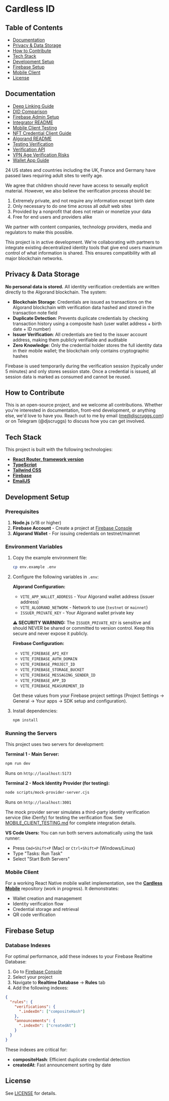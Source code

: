 # Cardless ID

## Table of Contents

- [Documentation](#documentation)
- [Privacy & Data Storage](#privacy--data-storage)
- [How to Contribute](#how-to-contribute)
- [Tech Stack](#tech-stack)
- [Development Setup](#development-setup)
- [Firebase Setup](#firebase-setup)
- [Mobile Client](#mobile-client)
- [License](#license)

## Documentation

- [Deep Linking Guide](docs/DEEP_LINKING.md)
- [DID Comparison](docs/DID_COMPARISON.md)
- [Firebase Admin Setup](docs/FIREBASE-ADMIN-SETUP.md)
- [Integrator README](docs/INTEGRATOR_README.md)
- [Mobile Client Testing](docs/MOBILE_CLIENT_TESTING.md)
- [NFT Credential Client Guide](docs/NFT-CREDENTIAL-CLIENT-GUIDE.md)
- [Algorand README](docs/README-ALGORAND.md)
- [Testing Verification](docs/TESTING_VERIFICATION.md)
- [Verification API](docs/VERIFICATION_API.md)
- [VPN Age Verification Risks](docs/VPN-AGE-VERIFICATION-RISKS.md)
- [Wallet App Guide](docs/WALLET_APP_GUIDE.md)

24 US states and countries including the UK, France and Germany have passed laws requiring adult sites to verify age.

We agree that children should never have access to sexually explicit material. However, we also believe the verification process should be:

1. Extremely private, and not require any information except birth date
1. Only necessary to do one time across all _adult_ web sites
1. Provided by a nonprofit that does not retain or monetize your data
1. Free for end users and providers alike

We partner with content companies, technology providers, media and regulators to make this possible.

This project is in active development. We're collaborating with partners to integrate existing decentralized identity tools that give end users maximum control of what information is shared. This ensures compatibility with all major blockchain networks.

## Privacy & Data Storage

**No personal data is stored.** All identity verification credentials are written directly to the Algorand blockchain. The system:

- **Blockchain Storage**: Credentials are issued as transactions on the Algorand blockchain with verification data hashed and stored in the transaction note field
- **Duplicate Detection**: Prevents duplicate credentials by checking transaction history using a composite hash (user wallet address + birth date + ID number)
- **Issuer Verification**: All credentials are tied to the issuer account address, making them publicly verifiable and auditable
- **Zero Knowledge**: Only the credential holder stores the full identity data in their mobile wallet; the blockchain only contains cryptographic hashes

Firebase is used temporarily during the verification session (typically under 5 minutes) and only stores session state. Once a credential is issued, all session data is marked as consumed and cannot be reused.

## How to Contribute

This is an open-source project, and we welcome all contributions. Whether you're interested in documentation, front-end development, or anything else, we'd love to have you. Reach out to me by email (me@djscruggs.com) or on Telegram (@djscruggs) to discuss how you can get involved.

## Tech Stack

This project is built with the following technologies:

- **[React Router, framework version](https://reactrouter.com/start/modes#framework)**
- **[TypeScript](https://www.typescriptlang.org/)**
- **[Tailwind CSS](https://tailwindcss.com/)**
- **[Firebase](https://firebase.google.com/)**
- **[EmailJS](https://www.emailjs.com/)**

## Development Setup

### Prerequisites

1. **Node.js** (v18 or higher)
2. **Firebase Account** - Create a project at [Firebase Console](https://console.firebase.google.com)
3. **Algorand Wallet** - For issuing credentials on testnet/mainnet

### Environment Variables

1. Copy the example environment file:
   ```bash
   cp env.example .env
   ```

2. Configure the following variables in `.env`:

   **Algorand Configuration:**
   - `VITE_APP_WALLET_ADDRESS` - Your Algorand wallet address (issuer address)
   - `VITE_ALGORAND_NETWORK` - Network to use (`testnet` or `mainnet`)
   - `ISSUER_PRIVATE_KEY` - Your Algorand wallet private key

   **⚠️ SECURITY WARNING:** The `ISSUER_PRIVATE_KEY` is sensitive and should NEVER be shared or committed to version control. Keep this secure and never expose it publicly.

   **Firebase Configuration:**
   - `VITE_FIREBASE_API_KEY`
   - `VITE_FIREBASE_AUTH_DOMAIN`
   - `VITE_FIREBASE_PROJECT_ID`
   - `VITE_FIREBASE_STORAGE_BUCKET`
   - `VITE_FIREBASE_MESSAGING_SENDER_ID`
   - `VITE_FIREBASE_APP_ID`
   - `VITE_FIREBASE_MEASUREMENT_ID`

   Get these values from your Firebase project settings (Project Settings → General → Your apps → SDK setup and configuration).

3. Install dependencies:
   ```bash
   npm install
   ```

### Running the Servers

This project uses two servers for development:

**Terminal 1 - Main Server:**
```bash
npm run dev
```
Runs on `http://localhost:5173`

**Terminal 2 - Mock Identity Provider (for testing):**
```bash
node scripts/mock-provider-server.cjs
```
Runs on `http://localhost:3001`

The mock provider server simulates a third-party identity verification service (like iDenfy) for testing the verification flow. See [MOBILE_CLIENT_TESTING.md](docs/MOBILE_CLIENT_TESTING.md) for complete integration details.

**VS Code Users:** You can run both servers automatically using the task runner:
- Press `Cmd+Shift+P` (Mac) or `Ctrl+Shift+P` (Windows/Linux)
- Type "Tasks: Run Task"
- Select "Start Both Servers"

### Mobile Client

For a working React Native mobile wallet implementation, see the **[Cardless Mobile](https://github.com/djscruggs/cardless-mobile)** repository (work in progress). It demonstrates:

- Wallet creation and management
- Identity verification flow
- Credential storage and retrieval
- QR code verification

## Firebase Setup

### Database Indexes

For optimal performance, add these indexes to your Firebase Realtime Database:

1. Go to [Firebase Console](https://console.firebase.google.com)
2. Select your project
3. Navigate to **Realtime Database** → **Rules** tab
4. Add the following indexes:

```json
{
  "rules": {
    "verifications": {
      ".indexOn": ["compositeHash"]
    },
    "announcements": {
      ".indexOn": ["createdAt"]
    }
  }
}
```

These indexes are critical for:
- **compositeHash**: Efficient duplicate credential detection
- **createdAt**: Fast announcement sorting by date

## License

See [LICENSE](LICENSE.md) for details.

